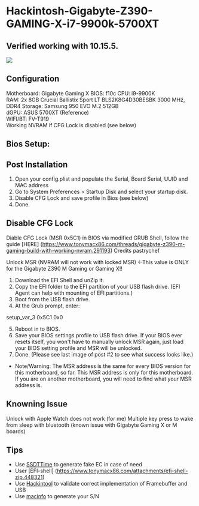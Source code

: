 # Hackintosh-Gigabyte-Z390-GAMING-X-i7-9900k-5700XT

## Verified working with 10.15.5.
![](https://github.com/extric99/Hackintosh-Gigabyte-Z390-GAMING-X-i7-9900k-5700XT/blob/master/Screenshot_Info.png)

## Configuration
Motherboard: Gigabyte Gaming X
BIOS: f10c
CPU: i9-9900K  
RAM: 2x 8GB Crucial Ballistix Sport LT BLS2K8G4D30BESBK 3000 MHz, DDR4
Storage: Samsung 950 EVO M.2 512GB  
dGPU: ASUS 5700XT (Reference)  
WIFI/BT: FV-T919  
Working NVRAM if CFG Lock is disabled (see below)  

## Bios Setup:


## Post Installation
1. Open your config.plist and populate the Serial, Board Serial, UUID and MAC address
2. Go to System Preferences > Startup Disk and select your startup disk.
4. Disable CFG Lock and save profile in Bios (see below)
4. Done.

## Disable CFG Lock

Diable CFG Lock (MSR 0x5C1) in BIOS via modified GRUB Shell, follow the guide [HERE] (https://www.tonymacx86.com/threads/gigabyte-z390-m-gaming-build-with-working-nvram.291193)
Credits pastrychef

Unlock MSR (NVRAM will not work with locked MSR) <-This value is ONLY for the Gigabyte Z390 M Gaming or Gaming X!!
1. Download the EFI Shell and unZip it.
2. Copy the EFI folder to the EFI partition of your USB flash drive. (EFI Agent can help with mounting of EFI partitions.)
3. Boot from the USB flash drive.
4. At the Grub prompt, enter:

setup_var_3 0x5C1 0x0

5. Reboot in to BIOS.
6. Save your BIOS settings profile to USB flash drive. If your BIOS ever resets itself, you won't have to manually unlock MSR again, just load your BIOS setting profile and MSR will be unlocked.
7. Done. (Please see last image of post #2 to see what success looks like.)
* Note/Warning: The MSR address is the same for every BIOS version for this motherboard, so far. This MSR address is only for this motherboard. If you are on another motherboard, you will need to find what your MSR address is.

## Knowning Issue
Unlock with Apple Watch does not work (for me)
Multiple key press to wake from sleep with bluetooth (known issue with Gigabyte Gaming X or M boards)

## Tips
- Use [SSDTTime](https://github.com/corpnewt/SSDTTime) to generate fake EC in case of need
- User [EFI-shell] (https://www.tonymacx86.com/attachments/efi-shell-zip.448321)
- Use [Hackintool](http://headsoft.com.au/download/mac/Hackintool.zip) to validate correct implementation of Framebuffer and USB
- Use [macinfo](https://github.com/acidanthera/MacInfoPkg) to generate your S/N

